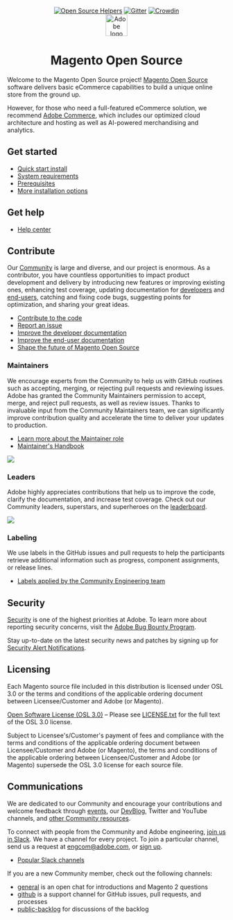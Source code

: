 
<p align="center">
<a href="https://www.codetriage.com/magento/magento2"><img src="https://www.codetriage.com/magento/magento2/badges/users.svg" alt="Open Source Helpers" /></a>
<a href="https://gitter.im/magento/magento2?utm_source=badge&amp;utm_medium=badge&amp;utm_campaign=pr-badge"><img src="https://badges.gitter.im/Join%20Chat.svg" alt="Gitter" /></a> <a href="https://crowdin.com/project/magento-2"><img src="https://d322cqt584bo4o.cloudfront.net/magento-2/localized.svg" alt="Crowdin" /></a><br/>
<a href="https://magento.com/products/magento-open-source">
<img alt="Adobe logo" height="50px" src="https://www.adobe.com/content/dam/cc/icons/Adobe_Corporate_Horizontal_Red_HEX.svg"/>
</a>
</p>

<h1 align="center">Magento Open Source</h1>

Welcome to the Magento Open Source project! [Magento Open Source](https://magento.com/products/magento-open-source) software delivers basic eCommerce capabilities to build a unique online store from the ground up.

However, for those who need a full-featured eCommerce solution, we recommend [Adobe Commerce](https://magento.com/products/magento-commerce), which includes our optimized cloud architecture and hosting as well as AI-powered merchandising and analytics.

## Get started

- [Quick start install](https://devdocs.magento.com/guides/v2.4/install-gde/composer.html)
- [System requirements](https://devdocs.magento.com/guides/v2.4/install-gde/system-requirements.html)
- [Prerequisites](https://devdocs.magento.com/guides/v2.4/install-gde/prereq/prereq-overview.html)
- [More installation options](https://devdocs.magento.com/guides/v2.4/install-gde/bk-install-guide.html)

## Get help

- [Help center](https://support.magento.com/hc/en-us)

## Contribute

Our [Community](https://opensource.magento.com/) is large and diverse, and our project is enormous. As a contributor, you have countless opportunities to impact product development and delivery by introducing new features or improving existing ones, enhancing test coverage, updating documentation for [developers](https://devdocs.magento.com/) and [end-users](https://docs.magento.com/user-guide/), catching and fixing code bugs, suggesting points for optimization, and sharing your great ideas.

- [Contribute to the code](https://devdocs.magento.com/contributor-guide/contributing.html)
- [Report an issue](https://devdocs.magento.com/contributor-guide/contributing.html#report)
- [Improve the developer documentation](https://github.com/magento/devdocs)
- [Improve the end-user documentation](https://github.com/magento/merchdocs)
- [Shape the future of Magento Open Source](https://developer.adobe.com/open/magento)

### Maintainers

We encourage experts from the Community to help us with GitHub routines such as accepting, merging, or rejecting pull requests and reviewing issues. Adobe has granted the Community Maintainers permission to accept, merge, and reject pull requests, as well as review issues. Thanks to invaluable input from the Community Maintainers team, we can significantly improve contribution quality and accelerate the time to deliver your updates to production. 

- [Learn more about the Maintainer role](https://devdocs.magento.com/contributor-guide/maintainers.html)
- [Maintainer's Handbook](https://devdocs.magento.com/contributor-guide/maintainer-handbook.html)

[![](https://raw.githubusercontent.com/wiki/magento/magento2/images/maintainers.png)](https://magento.com/magento-contributors#maintainers)

### Leaders

Adobe highly appreciates contributions that help us to improve the code, clarify the documentation, and increase test coverage. Check out our Community leaders, superstars, and superheroes on the [leaderboard](https://magento.biterg.io/app/kibana#/dashboard/41dc0c60-fa06-11eb-bbaa-dd6ca6f8fda8?_g=()).

[![](https://raw.githubusercontent.com/wiki/magento/magento2/images/contributors.png)](https://magento.com/magento-contributors)

### Labeling

We use labels in the GitHub issues and pull requests to help the participants retrieve additional information such as progress, component assignments, or release lines.

- [Labels applied by the Community Engineering team](https://devdocs.magento.com/contributor-guide/contributing.html#labels)

## Security

[Security](https://devdocs.magento.com/guides/v2.4/architecture/security_intro.html) is one of the highest priorities at Adobe. To learn more about reporting security concerns, visit the [Adobe Bug Bounty Program](https://hackerone.com/adobe).

Stay up-to-date on the latest security news and patches by signing up for [Security Alert Notifications](https://magento.com/security/sign-up).

## Licensing

Each Magento source file included in this distribution is licensed under OSL 3.0 or the terms and conditions of the applicable ordering document between Licensee/Customer and Adobe (or Magento).
 
[Open Software License (OSL 3.0)](https://opensource.org/licenses/osl-3.0.php) – Please see [LICENSE.txt](LICENSE.txt) for the full text of the OSL 3.0 license.
 
Subject to Licensee's/Customer's payment of fees and compliance with the terms and conditions of the applicable ordering document between Licensee/Customer and Adobe (or Magento), the terms and conditions of the applicable ordering between Licensee/Customer and Adobe (or Magento) supersede the OSL 3.0 license for each source file.

## Communications

We are dedicated to our Community and encourage your contributions and welcome feedback through [events](https://www.adobe.io/open/magento/calendar), our [DevBlog](https://community.magento.com/t5/Magento-DevBlog/bg-p/devblog), Twitter and YouTube channels, and [other Community resources](https://devdocs.magento.com/community/resources.html).

To connect with people from the Community and Adobe engineering, [join us in Slack](https://magentocommeng.slack.com). We have a channel for every project. To join a particular channel, send us a request at [engcom@adobe.com](mailto:engcom@adobe.com), or [sign up](https://opensource.magento.com/slack).

- [Popular Slack channels](https://www.adobe.io/open/magento/slack)

If you are a new Community member, check out the following channels:

- [general](https://magentocommeng.slack.com/archives/C4YS78WE6) is an open chat for introductions and Magento 2 questions
- [github](https://magentocommeng.slack.com/archives/C7KB93M32) is a support channel for GitHub issues, pull requests, and processes
- [public-backlog](https://magentocommeng.slack.com/archives/CCV3J3RV5) for discussions of the backlog
